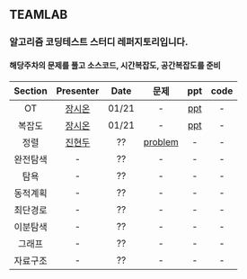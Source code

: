 ## TEAMLAB
### 알고리즘 코딩테스트 스터디 레퍼지토리입니다.
#### 해당주차의 문제를 풀고 소스코드, 시간복잡도, 공간복잡도를 준비

|Section| Presenter | Date | 문제 | ppt | code |
| :-: | :-: | :-:| :-: | :-: | :-: |
| OT | [장시온](https://github.com/janguck) | 01/21 | - | [ppt](https://drive.google.com/open?id=1j5z0BHUR3PKwU4K-78HxcJeEJPV0FOiurWX94fpWSbU) | - | 
| 복잡도 | [장시온](https://github.com/janguck) | 01/21 | - | [ppt](https://drive.google.com/open?id=1Axah0MoTVJywfqPHRA_BvzPJNErJTEQZcsTS4ug4ks0) | - | 
| 정렬 | [진현두](https://github.com/Hyundoo-Jin) | ?? | [problem](./problems/1_sort_algorithm/README.md) | - | - | 
| 완전탐색 | - | ?? | - | - | - | 
| 탐욕 | - | ?? | - | - | - | 
| 동적계획 | - | ?? | - | - | - | 
| 최단경로 | - | ?? | - | - | - | 
| 이분탐색 | - | ?? | - | - | - | 
| 그래프 | - | ?? | - | - | - | 
| 자료구조 | - | ?? | - | - | - | 

